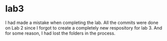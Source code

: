 # lab3
I had made a mistake when completing the lab. All the commits were done on Lab 2 since I forgot to create a completely new respository for lab 3. And for some reason, I had lost the folders in the process. 
